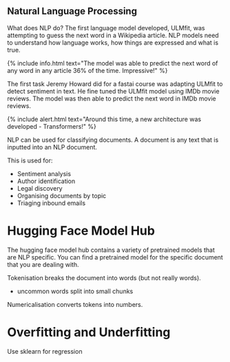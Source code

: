 ## Natural Language Processing

What does NLP do? The first language model developed, ULMfit, was attempting to guess the next word in a Wikipedia article. NLP models need to understand how language works, how things are expressed and what is true.


{% include info.html text="The model was able to predict the next word of any word in any article 36% of the time. Impressive!" %}


The first task Jeremy Howard did for a fastai course was adapting ULMfit to detect sentiment in text. He fine tuned the ULMfit model using IMDb movie reviews. The model was then able to predict the next word in IMDb movie reviews.


{% include alert.html text="Around this time, a new architecture was developed - Transformers!" %}


NLP can be used for classifying documents. A document is any text that is inputted into an NLP document.

This is used for:
- Sentiment analysis
- Author identification
- Legal discovery
- Organising documents by topic
- Triaging inbound emails


# Hugging Face Model Hub
The hugging face model hub contains a variety of pretrained models that are NLP specific. You can find a pretrained model for the specific document that you are dealing with.

Tokenisation breaks the document into words (but not really words).
- uncommon words split into small chunks

Numericalisation converts tokens into numbers.


# Overfitting and Underfitting
Use sklearn for regression
